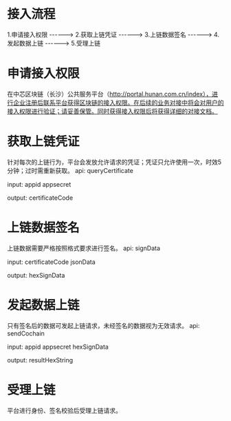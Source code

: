 

# 接入流程

1.申请接入权限 ------>  2.获取上链凭证 ------> 3.上链数据签名  ------> 4.发起数据上链  ------> 5.受理上链 


# 申请接入权限
在中芯区块链（长沙）公共服务平台（http://portal.hunan.com.cn/index），进行企业注册后联系平台获得区块链的接入权限。在后续的业务对接中将会对用户的接入权限进行验证；请妥善保管。同时获得接入权限后将获得详细的对接文档。

# 获取上链凭证
针对每次的上链行为，平台会发放允许请求的凭证；凭证只允许使用一次，时效5分钟；过时需重新获取。
api:
  queryCertificate

input:
   appid
   appsecret

output:
   certificateCode

# 上链数据签名
上链数据需要严格按照格式要求进行签名。
api:
   signData
   
input:
   certificateCode
   jsonData

output:
   hexSignData

# 发起数据上链
只有签名后的数据可发起上链请求，未经签名的数据视为无效请求。
api:
   sendCochain
   
input:
   appid
   appsecret
   hexSignData

output:
   resultHexString

# 受理上链
平台进行身份、签名校验后受理上链请求。

